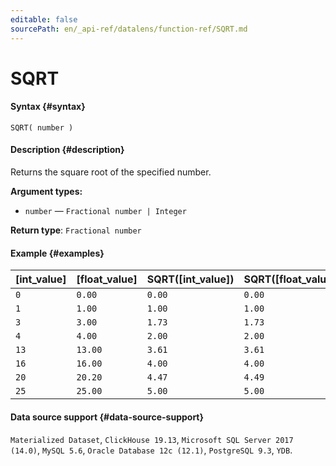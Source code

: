 ```yaml
---
editable: false
sourcePath: en/_api-ref/datalens/function-ref/SQRT.md
---
```


# SQRT



#### Syntax {#syntax}


```
SQRT( number )
```

#### Description {#description}
Returns the square root of the specified number.

**Argument types:**
- `number` — `Fractional number | Integer`


**Return type**: `Fractional number`

#### Example {#examples}



| **[int_value]**   | **[float_value]**   | **SQRT([int_value])**   | **SQRT([float_value])**   |
|:------------------|:--------------------|:------------------------|:--------------------------|
| `0`               | `0.00`              | `0.00`                  | `0.00`                    |
| `1`               | `1.00`              | `1.00`                  | `1.00`                    |
| `3`               | `3.00`              | `1.73`                  | `1.73`                    |
| `4`               | `4.00`              | `2.00`                  | `2.00`                    |
| `13`              | `13.00`             | `3.61`                  | `3.61`                    |
| `16`              | `16.00`             | `4.00`                  | `4.00`                    |
| `20`              | `20.20`             | `4.47`                  | `4.49`                    |
| `25`              | `25.00`             | `5.00`                  | `5.00`                    |




#### Data source support {#data-source-support}

`Materialized Dataset`, `ClickHouse 19.13`, `Microsoft SQL Server 2017 (14.0)`, `MySQL 5.6`, `Oracle Database 12c (12.1)`, `PostgreSQL 9.3`, `YDB`.
